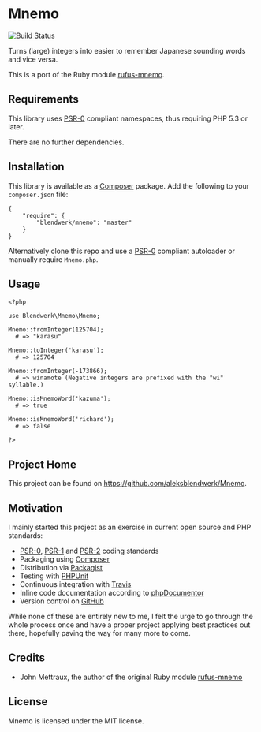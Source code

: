 Mnemo
=====

[![Build Status](https://secure.travis-ci.org/aleksblendwerk/mnemo.png)](http://travis-ci.org/aleksblendwerk/mnemo)

Turns (large) integers into easier to remember Japanese sounding words and vice versa.

This is a port of the Ruby module [rufus-mnemo][rufus-mnemo].

Requirements
------------

This library uses [PSR-0][PSR-0] compliant namespaces, thus requiring PHP 5.3 or later. 

There are no further dependencies.

Installation
------------

This library is available as a [Composer][Composer] package. Add the following to your `composer.json` file:

    {
        "require": {
            "blendwerk/mnemo": "master"
        }
    }

Alternatively clone this repo and use a [PSR-0][PSR-0] compliant autoloader or manually require `Mnemo.php`.

Usage
-----

    <?php
    
    use Blendwerk\Mnemo\Mnemo;
    
    Mnemo::fromInteger(125704);
      # => "karasu"
    
    Mnemo::toInteger('karasu');
      # => 125704
      
    Mnemo::fromInteger(-173866);
      # => winamote (Negative integers are prefixed with the "wi" syllable.)
    
    Mnemo::isMnemoWord('kazuma');
      # => true
      
    Mnemo::isMnemoWord('richard');
      # => false
      
    ?>

Project Home
------------

This project can be found on https://github.com/aleksblendwerk/Mnemo.

Motivation
----------

I mainly started this project as an exercise in current open source and PHP standards:

* [PSR-0][PSR-0], [PSR-1][PSR-1] and [PSR-2][PSR-2] coding standards
* Packaging using [Composer][Composer]
* Distribution via [Packagist][Packagist]
* Testing with [PHPUnit][PHPUnit]
* Continuous integration with [Travis][Travis]
* Inline code documentation according to [phpDocumentor][phpDocumentor]
* Version control on [GitHub][GitHub]

While none of these are entirely new to me, I felt the urge to go through the whole process once and have a proper project applying best practices out there, hopefully paving the way for many more to come.

Credits
-------

* John Mettraux, the author of the original Ruby module [rufus-mnemo][rufus-mnemo]

License
-------

Mnemo is licensed under the MIT license.

[Composer]: http://getcomposer.org/
[GitHub]: https://github.com/
[PSR-0]: https://github.com/php-fig/fig-standards/blob/master/accepted/PSR-0.md
[PSR-1]: https://github.com/php-fig/fig-standards/blob/master/accepted/PSR-1-basic-coding-standard.md
[PSR-2]: https://github.com/php-fig/fig-standards/blob/master/accepted/PSR-2-coding-style-guide.md
[Packagist]: http://packagist.org/
[phpDocumentor]: http://www.phpdoc.org/
[PHPUnit]: https://github.com/sebastianbergmann/phpunit/
[rufus-mnemo]: http://rufus.rubyforge.org/rufus-mnemo/
[Travis]: http://travis-ci.org/
